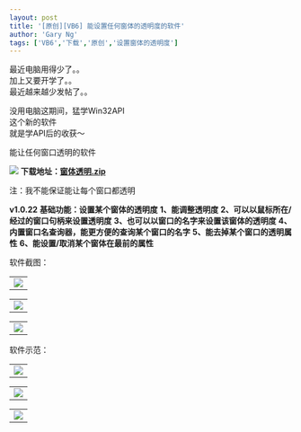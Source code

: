 ```yaml
---
layout: post
title: '[原创][VB6] 能设置任何窗体的透明度的软件'
author: 'Gary Ng'
tags: ['VB6','下载','原创','设置窗体的透明度']
---
```


最近电脑用得少了。。  
 加上又要开学了。。  
 最近越来越少发帖了。。  
  
 没用电脑这期间，猛学Win32API  
 这个新的软件  
 就是学API后的收获～  
  
 能让任何窗口透明的软件  
  
[![](http://3.bp.blogspot.com/-VSve64uqh50/TvhSy-LO_dI/AAAAAAAABCo/YH3yR3RHR64/s1600/1324896916_Download.png)](http://3.bp.blogspot.com/-VSve64uqh50/TvhSy-LO_dI/AAAAAAAABCo/YH3yR3RHR64/s1600/1324896916_Download.png) **下载地址：[窗体透明.zip](http://dl.dropbox.com/u/43619472/%E6%89%B9%E5%A4%84%E7%90%86/VB6/MakeAnyWinTrans/%E7%AA%97%E4%BD%93%E9%80%8F%E6%98%8E.zip)**
  
注：我不能保证能让每个窗口都透明
  
  
**v1.0.22**
**基础功能：设置某个窗体的透明度**
**1、能调整透明度**
**2、可以以鼠标所在/经过的窗口句柄来设置透明度**
**3、也可以以窗口的名字来设置该窗体的透明度**
**4、内置窗口名查询器，能更方便的查询某个窗口的名字**
**5、能去掉某个窗口的透明属性**
**6、能设置/取消某个窗体在最前的属性**
  
  
<!-- More -->  
  
  
软件截图：
<table>
<tbody>
<tr class="odd">
<td align="left"><a href="http://4.bp.blogspot.com/-une62GL8BNU/TwLFzdlXcMI/AAAAAAAABHM/nx_rwWexKps/s1600/2012-01-03+17-01-42_%25E8%25AE%25A9%25E4%25BB%25BB%25E4%25BD%2595%25E7%25AA%2597%25E4%25BD%2593%25E9%2580%258F%25E6%2598%258E-By+GaryNg+%2528V1.0.png"><img src="http://4.bp.blogspot.com/-une62GL8BNU/TwLFzdlXcMI/AAAAAAAABHM/nx_rwWexKps/s1600/2012-01-03+17-01-42_%25E8%25AE%25A9%25E4%25BB%25BB%25E4%25BD%2595%25E7%25AA%2597%25E4%25BD%2593%25E9%2580%258F%25E6%2598%258E-By+GaryNg+%2528V1.0.png" /></a></td>
</tr>
</tbody>
</table>

  
<table>
<tbody>
<tr class="odd">
<td align="left"><a href="http://2.bp.blogspot.com/-vB2dJ5xNQk4/TwLF0fn3OaI/AAAAAAAABHU/UqexmeeDm6Y/s1600/2012-01-03+17-02-20_Greenshot.png"><img src="http://2.bp.blogspot.com/-vB2dJ5xNQk4/TwLF0fn3OaI/AAAAAAAABHU/UqexmeeDm6Y/s1600/2012-01-03+17-02-20_Greenshot.png" /></a></td>
</tr>
</tbody>
</table>

  
<table>
<tbody>
<tr class="odd">
<td align="left"><a href="http://1.bp.blogspot.com/-neD7-2e7DTI/TwLF1a-XPsI/AAAAAAAABHc/-vRIwdmwoMU/s1600/2012-01-03+17-03-28_Greenshot.png"><img src="http://1.bp.blogspot.com/-neD7-2e7DTI/TwLF1a-XPsI/AAAAAAAABHc/-vRIwdmwoMU/s1600/2012-01-03+17-03-28_Greenshot.png" /></a></td>
</tr>
</tbody>
</table>

  
软件示范：  
  
<table>
<tbody>
<tr class="odd">
<td align="left"><a href="http://1.bp.blogspot.com/-p9sXxSQqX68/TwLIa6nWYYI/AAAAAAAABIM/lSI2mtX8hGk/s1600/2012-01-03+17-13-20_Greenshot.png"><img src="http://1.bp.blogspot.com/-p9sXxSQqX68/TwLIa6nWYYI/AAAAAAAABIM/lSI2mtX8hGk/s1600/2012-01-03+17-13-20_Greenshot.png" /></a></td>
</tr>
</tbody>
</table>

  
  
<table>
<tbody>
<tr class="odd">
<td align="left"><a href="http://1.bp.blogspot.com/-7Q981ukAWqc/TwLIl3KRqdI/AAAAAAAABIc/rmQ9f14NLpY/s1600/2012-01-03+17-14-42_Greenshot.png"><img src="http://1.bp.blogspot.com/-7Q981ukAWqc/TwLIl3KRqdI/AAAAAAAABIc/rmQ9f14NLpY/s1600/2012-01-03+17-14-42_Greenshot.png" /></a></td>
</tr>
</tbody>
</table>

  
<table>
<tbody>
<tr class="odd">
<td align="left"><a href="http://1.bp.blogspot.com/-yUTgM08E7sA/TwLIzdHTKHI/AAAAAAAABIs/GvfOo_9RyXk/s1600/2012-01-03+17-16-37_Greenshot.jpg"><img src="http://1.bp.blogspot.com/-yUTgM08E7sA/TwLIzdHTKHI/AAAAAAAABIs/GvfOo_9RyXk/s1600/2012-01-03+17-16-37_Greenshot.jpg" /></a></td>
</tr>
</tbody>
</table>

  
  

